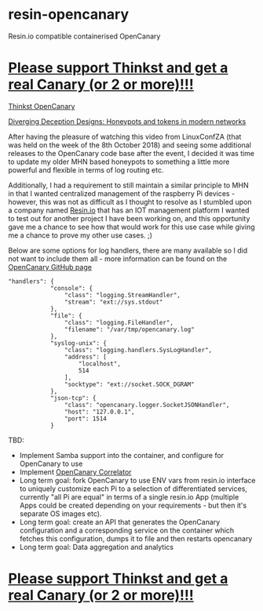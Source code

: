 # resin-opencanary

Resin.io compatible containerised OpenCanary

# [Please support Thinkst and get a real Canary (or 2 or more)!!!](https://canary.tools/)

[Thinkst OpenCanary](https://github.com/thinkst/opencanary)

[Diverging Deception Designs: Honeypots and tokens in modern networks](https://www.youtube.com/watch?v=BRsrK3hNAXo)

After having the pleasure of watching this video from LinuxConfZA (that was held on the week of the 8th October 2018) and seeing some additional releases to the OpenCanary code base after the event, I decided it was time to update my older MHN based honeypots to something a little more powerful and flexible in terms of log routing etc.

Additionally, I had a requirement to still maintain a similar principle to MHN in that I wanted centralized management of the raspberry Pi devices - however, this was not as difficult as I thought to resolve as I stumbled upon a company named [Resin.io](https://resin.io/) that has an IOT management platform I wanted to test out for another project I have been working on, and this opportunity gave me a chance to see how that would work for this use case while giving me a chance to prove my other use cases. ;)

Below are some options for log handlers, there are many available so I did not want to include them all - more information can be found on the [OpenCanary GitHub page](https://github.com/thinkst/opencanary)

```
"handlers": {
            "console": {
                "class": "logging.StreamHandler",
                "stream": "ext://sys.stdout"
            },
            "file": {
                "class": "logging.FileHandler",
                "filename": "/var/tmp/opencanary.log"
            },
            "syslog-unix": {
                "class": "logging.handlers.SysLogHandler",
                "address": [
                    "localhost",
                    514
                ],
                "socktype": "ext://socket.SOCK_DGRAM"
            },
            "json-tcp": {
                "class": "opencanary.logger.SocketJSONHandler",
                "host": "127.0.0.1",
                "port": 1514
            }
```


TBD:

* Implement Samba support into the container, and configure for OpenCanary to use
* Implement [OpenCanary Correlator](https://github.com/thinkst/opencanary-correlator)
* Long term goal: fork OpenCanary to use ENV vars from resin.io interface to uniquely customize each Pi to a selection of differentiated services, currently "all Pi are equal" in terms of a single resin.io App (multiple Apps could be created depending on your requirements - but then it's separate OS images etc).
* Long term goal: create an API that generates the OpenCanary configuration and a corresponding service on the container which fetches this configuration, dumps it to file and then restarts opencanary
* Long term goal: Data aggregation and analytics

# [Please support Thinkst and get a real Canary (or 2 or more)!!!](https://canary.tools/)




